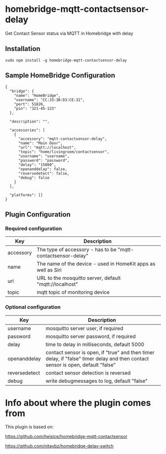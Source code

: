 # homebridge-mqtt-contactsensor-delay

Get Contact Sensor status via MQTT in Homebridge with delay

Installation
--------------------
    sudo npm install -g homebridge-mqtt-contactsensor-delay


Sample HomeBridge Configuration
--------------------
    {
      "bridge": {
        "name": "HomeBridge",
        "username": "CC:33:3B:D3:CE:32",
        "port": 51826,
        "pin": "321-45-123"
      },

      "description": "",

      "accessories": [
        {
          "accessory": "mqtt-contactsensor-delay",
          "name": "Main Door",
          "url": "mqtt://localhost",
          "topic": "home/livingroom/contactsensor",
          "username": "username",
          "password": "password",
          "delay": "15000",
          "openanddelay": false,
          "reversedetect": false,
          "debug": false
        }
      ],

      "platforms": []
    }


Plugin Configuration
--------------------

### Required configuration

| Key | Description |
| --- | ------------|
| accessory | The type of accessory - has to be "mqtt-contactsensor-delay" |
| name | The name of the device - used in HomeKit apps as well as Siri |
| url | URL to the mosquitto server, default "mqtt://localhost" |
| topic | mqtt topic of monitoring device |

### Optional configuration

| Key | Description |
| --- | ------------|
| username | mosquitto server user, if required |
| password | mosquitto server password, if required |
| delay | time to delay in milliseconds, default 5000 |
| openanddelay | contact sensor is open, if "true" and then timer delay, if "false" timer delay and then contact sensor is open, default "false" |
| reversedetect | contact sensor detection is reversed |
| debug | write debugmessages to log, default "false" |

# Info about where the plugin comes from
This plugin is based on:

https://github.com/heisice/homebridge-mqtt-contactsensor

https://github.com/nitaybz/homebridge-delay-switch


